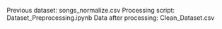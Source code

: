 Previous dataset: songs_normalize.csv
Processing script: Dataset_Preprocessing.ipynb
Data after processing: Clean_Dataset.csv
